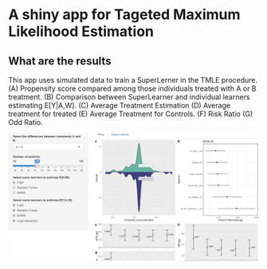 # A shiny app for Tageted Maximum Likelihood Estimation

## What are the results

This app uses simulated data to train a SuperLerner in the TMLE procedure. (A) Propensity score compared among those individuals treated with A or B treatment. (B) Comparison between SuperLearner and individual learners estimating E[Y|A,W]. (C) Average Treatment Estimation (D) Average treatment for treated (E) Average Treatment for Controls. (F) Risk Ratio (G) Odd Ratio.

![A Shiny app for Targeted Maximum Likelihood Estimation](/img.png)